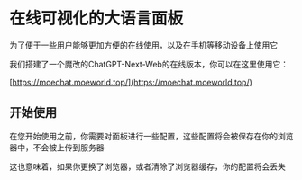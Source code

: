 # 在线可视化的大语言面板
为了便于一些用户能够更加方便的在线使用，以及在手机等移动设备上使用它

我们搭建了一个魔改的ChatGPT-Next-Web的在线版本，你可以在这里使用它：

[https://moechat.moeworld.top/](https://moechat.moeworld.top/)

## 开始使用
在您开始使用之前，你需要对面板进行一些配置，这些配置将会被保存在你的浏览器中，不会被上传到服务器

这也意味着，如果你更换了浏览器，或者清除了浏览器缓存，你的配置将会丢失

